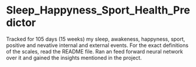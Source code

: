 # Sleep_Happyness_Sport_Health_Predictor
Tracked for 105 days (15 weeks) my sleep, awakeness, happyness, sport, positive and nevative internal and external events. For the exact definitions of the scales, read the README file. Ran an feed forward neural network over it and gained the insights mentioned in the project.
